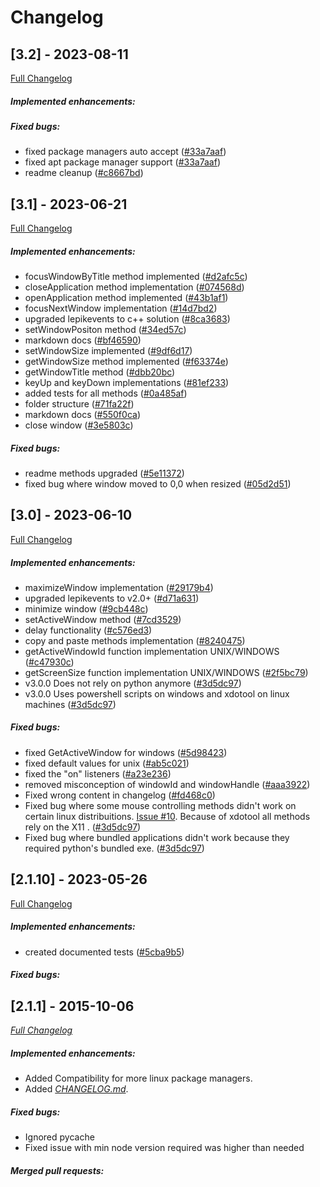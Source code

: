# Changelog
## [3.2] - 2023-08-11

[Full Changelog](https://github.com/borecjeborec1/LepikJS/commits/main)

##### Implemented enhancements:

##### Fixed bugs:
-  fixed package managers auto accept ([#33a7aaf](https://github.com/borecjeborec1/LepikJS/commit/33a7aaf2fe3c53cd10161229714acb900b84564c))
-  fixed apt package manager support ([#33a7aaf](https://github.com/borecjeborec1/LepikJS/commit/33a7aaf2fe3c53cd10161229714acb900b84564c))
-  readme cleanup ([#c8667bd](https://github.com/borecjeborec1/LepikJS/commit/c8667bdfa0f4c83345479777643a7221b23cdca3)) 

## [3.1] - 2023-06-21

[Full Changelog](https://github.com/borecjeborec1/LepikJS/commits/main)

##### Implemented enhancements:
-  focusWindowByTitle method implemented ([#d2afc5c](https://github.com/borecjeborec1/LepikJS/commit/d2afc5ce69d4f663f44ac1a1e7ba7299641a2281))
-  closeApplication method implementation ([#074568d](https://github.com/borecjeborec1/LepikJS/commit/074568d9c4301df2bbc595881d0ad9a2c838e459))
-  openApplication method implemented ([#43b1af1](https://github.com/borecjeborec1/LepikJS/commit/43b1af1e40ef852df76b8b34a18ebbd260003148))
-  focusNextWindow implementation ([#14d7bd2](https://github.com/borecjeborec1/LepikJS/commit/14d7bd2b6419505e8a057e69cd612dfe55768e42))
-  upgraded lepikevents to c++ solution ([#8ca3683](https://github.com/borecjeborec1/LepikJS/commit/8ca3683b4086ec070b20f15109cd814ac04b9a8a))
-  setWindowPositon method ([#34ed57c](https://github.com/borecjeborec1/LepikJS/commit/34ed57c32f0d325308b3fd2f9d8d11cd0e30f5c9))
-  markdown docs ([#bf46590](https://github.com/borecjeborec1/LepikJS/commit/bf46590a11ac679b9d2ade0ac83932ffa4d52317))
-  setWindowSize implemented ([#9df6d17](https://github.com/borecjeborec1/LepikJS/commit/9df6d17e5ef5bdc8c25271a35dd30cd258ef1340))
-  getWindowSize method implemented ([#f63374e](https://github.com/borecjeborec1/LepikJS/commit/f63374e7fb43c1bce9313776bcf1c9d76de1d8d3))
-  getWindowTitle method ([#dbb20bc](https://github.com/borecjeborec1/LepikJS/commit/dbb20bc7fb60d195c8766555effcbfebccfb52d3))
-  keyUp and keyDown implementations ([#81ef233](https://github.com/borecjeborec1/LepikJS/commit/81ef2338e04cb6f771f1b117ef30333896709b8c))
-  added tests for all methods ([#0a485af](https://github.com/borecjeborec1/LepikJS/commit/0a485af9164bceccda7eef1bdc6d094dabb4ad52))
-  folder structure ([#71fa22f](https://github.com/borecjeborec1/LepikJS/commit/71fa22f41d33c0ede62d3d8493da414727881811))
-  markdown docs ([#550f0ca](https://github.com/borecjeborec1/LepikJS/commit/550f0caeacffdb86ee93e7aea1d910ae4faf64db))
-  close window ([#3e5803c](https://github.com/borecjeborec1/LepikJS/commit/3e5803c100cb76afe4a2066396e5ac28be002535)) 

##### Fixed bugs:
-  readme methods upgraded ([#5e11372](https://github.com/borecjeborec1/LepikJS/commit/5e113721a980869cda6248402f9ab4a339d3320d))
-  fixed bug where window moved to 0,0 when resized ([#05d2d51](https://github.com/borecjeborec1/LepikJS/commit/05d2d510cd0522cafb533cd65dffa32bb3bb67cf))

## [3.0] - 2023-06-10

[Full Changelog](https://github.com/borecjeborec1/LepikJS/commits/main)

##### Implemented enhancements:
-  maximizeWindow implementation ([#29179b4](https://github.com/borecjeborec1/LepikJS/commit/29179b469aeb51cb327adfdfa13b26da1ec945df))
-  upgraded lepikevents to v2.0+ ([#d71a631](https://github.com/borecjeborec1/LepikJS/commit/d71a6313e270d96fa6b5153bf378a8bdf33c59b2))
-  minimize window ([#9cb448c](https://github.com/borecjeborec1/LepikJS/commit/9cb448c4e651012ad71f13b9cc423e43b9693e10))
-  setActiveWindow method ([#7cd3529](https://github.com/borecjeborec1/LepikJS/commit/7cd3529fb8f79dbcc6c8435bbfa38b1e06e3301d))
-  delay functionality ([#c576ed3](https://github.com/borecjeborec1/LepikJS/commit/c576ed3e53bb839e3e2a85a7eb270178ce36f313)) 
-  copy and paste methods implementation ([#8240475](https://github.com/borecjeborec1/LepikJS/commit/82404757db63d202bd617728ee1319b49c86fc6b)) 
-  getActiveWindowId function implementation UNIX/WINDOWS ([#c47930c](https://github.com/borecjeborec1/LepikJS/commit/c47930c164bc1afc0089f6215f1c4d81c6009e37)) 
-  getScreenSize function implementation UNIX/WINDOWS ([#2f5bc79](https://github.com/borecjeborec1/LepikJS/commit/2f5bc792a34e867b964b486e2314e2010b0b007d)) 
-  v3.0.0 Does not rely on python anymore ([#3d5dc97](https://github.com/Borecjeborec1/LepikJS/commit/3d5dc97f1f5fb773054864fb02e586c8a30793b5)) 
-  v3.0.0 Uses powershell scripts on windows and xdotool on linux machines ([#3d5dc97](https://github.com/Borecjeborec1/LepikJS/commit/3d5dc97f1f5fb773054864fb02e586c8a30793b5)) 

##### Fixed bugs:
-  fixed GetActiveWindow for windows ([#5d98423](https://github.com/borecjeborec1/LepikJS/commit/5d984239cc54cdad9113eba52858487bb5beae18))
-  fixed default values for unix ([#ab5c021](https://github.com/borecjeborec1/LepikJS/commit/ab5c021cb7dcfdf579a07dabeb22fad5937e515b))
-  fixed the "on" listeners ([#a23e236](https://github.com/borecjeborec1/LepikJS/commit/a23e2369fdd173929512e957e52f17b30f87d44f))
-  removed misconception of windowId and windowHandle ([#aaa3922](https://github.com/borecjeborec1/LepikJS/commit/aaa39226e56ea53a3ac5db9d1111e6cbd748042f))
-  Fixed wrong content in changelog ([#fd468c0](https://github.com/borecjeborec1/LepikJS/commit/fd468c071040ab1a92eb2586bcd85594b9078cde))
-  Fixed bug where some mouse controlling methods didn't work on certain linux distribuitions. [Issue #10](https://github.com/Borecjeborec1/LepikJS/issues/10). Because of xdotool all methods rely on the X11 . ([#3d5dc97](https://github.com/Borecjeborec1/LepikJS/commit/3d5dc97f1f5fb773054864fb02e586c8a30793b5)) 
-  Fixed bug where bundled applications didn't work because they required python's bundled exe.  ([#3d5dc97](https://github.com/Borecjeborec1/LepikJS/commit/3d5dc97f1f5fb773054864fb02e586c8a30793b5)) 

## [2.1.10] - 2023-05-26

[Full Changelog](https://github.com/borecjeborec1/LepikJS/commits/main)

##### Implemented enhancements:
-  created documented tests ([#5cba9b5](https://github.com/borecjeborec1/LepikJS/commit/5cba9b52cc8c15acf8f220ca7c6b095461d2f170)) 

##### Fixed bugs:


## [2.1.1] - 2015-10-06

*[Full Changelog](https://github.com/Borecjeborec1/LepikJS/commits/main)*

##### Implemented enhancements:

- Added Compatibility for more linux package managers.
- Added *[CHANGELOG.md](CHANGELOG.md)*.

##### Fixed bugs:

- Ignored pycache
- Fixed issue with min node version required was higher than needed


##### Merged pull requests:
